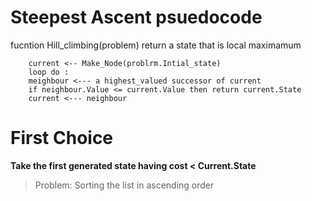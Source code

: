 # Steepest Ascent psuedocode


  fucntion Hill_climbing(problem)
  return a state that is local maximamum


```
    current <-- Make_Node(problrm.Intial_state)
    loop do :
    meighbour <--- a highest_valued successor of current
    if neighbour.Value <= current.Value then return current.State
    current <--- neighbour
```

# First Choice

**Take the first generated state having cost < Current.State**

>Problem: Sorting the list in ascending order